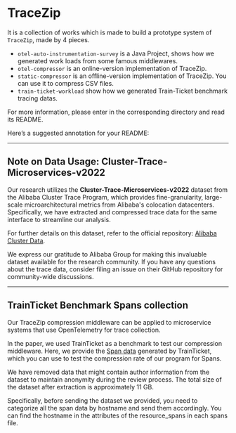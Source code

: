 # TraceZip

It is a collection of works which is made to build a prototype system of `TraceZip`, made by 4 pieces.

- `otel-auto-instrumentation-survey` is a Java Project, shows how we generated work loads from some famous middlewares.
- `otel-compressor` is an online-version implementation of TraceZip.
- `static-compressor` is an offline-version implementation of TraceZip. You can use it to compress CSV files.
- `train-ticket-workload` show how we generated Train-Ticket benchmark tracing datas.

For more information, please enter in the corresponding directory and read its README.

Here’s a suggested annotation for your README:

---

## Note on Data Usage: **Cluster-Trace-Microservices-v2022**

Our research utilizes the **Cluster-Trace-Microservices-v2022** dataset from the Alibaba Cluster Trace Program, which provides fine-granularity, large-scale microarchitectural metrics from Alibaba's colocation datacenters. Specifically, we have extracted and compressed trace data for the same interface to streamline our analysis.

For further details on this dataset, refer to the official repository: [Alibaba Cluster Data](https://github.com/alibaba/clusterdata).

We express our gratitude to Alibaba Group for making this invaluable dataset available for the research community. If you have any questions about the trace data, consider filing an issue on their GitHub repository for community-wide discussions.

---

## TrainTicket Benchmark Spans collection

Our TraceZip compression middleware can be applied to microservice systems that use OpenTelemetry for trace collection.

In the paper, we used TrainTicket as a benchmark to test our compression middleware. Here, we provide the [Span data](https://zenodo.org/records/14302089) generated by TrainTicket, which you can use to test the compression rate of our program for Spans.

We have removed data that might contain author information from the dataset to maintain anonymity during the review process. The total size of the dataset after extraction is approximately 11 GB.

Specifically, before sending the dataset we provided, you need to categorize all the span data by hostname and send them accordingly. You can find the hostname in the attributes of the resource_spans in each spans file.
